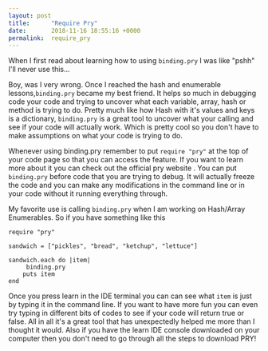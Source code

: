 ```yaml
---
layout: post
title:      "Require Pry"
date:       2018-11-16 18:55:16 +0000
permalink:  require_pry
---
```



When I first read about learning how to using `binding.pry` I was like "pshh" I'll never use this...

Boy, was I very wrong. Once I reached the hash and enumerable lessons,`binding.pry` became my best friend. It helps so much in debugging code your code and trying to uncover what each variable, array, hash or method is trying to do. Pretty much like how Hash with it's values and keys is a dictionary, `binding.pry` is a great tool to uncover what your calling and see if your code will actually work. Which is pretty cool so you don't have to make assumptions on what your code is trying to do. 

Whenever using binding.pry remember to put `require "pry"` at the top of your code page so that you can access the feature. If you want to learn more about it you can check out the official pry website [](http://pryrepl.org/). You can put `binding.pry` before code that you are trying to debug. It will actually freeze the code and you can make any modifications in the command line or in your code without it running everything through. 

My favorite use is calling `binding.pry` when I am working on Hash/Array Enumerables. So if you have something like this 

```
require "pry"

sandwich = ["pickles", "bread", "ketchup", "lettuce"]

sandwich.each do |item|
     binding.pry
    puts item
end

```

Once you press learn in the IDE terminal you can can see what `item` is just by typing it in the command line. If you want to have more fun you can even try typing in different bits of codes to see if your code will return true or false. All in all it's a great tool that has unexpectedly helped me more than I thought it would. Also if you have the learn IDE console downloaded on your computer then you don't need to go through all the steps to download PRY!




